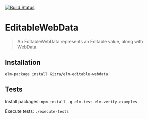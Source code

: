 [![Build Status](https://travis-ci.org/Gizra/elm-editable-webdata.svg?branch=master)](https://travis-ci.org/Gizra/elm-editable-webdata)

EditableWebData
========

> An EditableWebData represents an Editable value, along with WebData.


## Installation

`elm-package install Gizra/elm-editable-webdata`

## Tests

Install packages: `npm install -g elm-test elm-verify-examples`

Execute tests: `./execute-tests`
